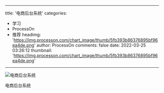 
---
title: '电商后台系统'
categories: 
 - 学习
 - ProcessOn
 - 推荐
headimg: 'https://img.processon.com/chart_image/thumb/5fb393b86376895bf96ea4de.png'
author: ProcessOn
comments: false
date: 2022-03-25 03:26:12
thumbnail: 'https://img.processon.com/chart_image/thumb/5fb393b86376895bf96ea4de.png'
---

<div>   
<img class="thumb" alt="电商后台系统" src="https://img.processon.com/chart_image/thumb/5fb393b86376895bf96ea4de.png" referrerpolicy="no-referrer">
<p>电商后台系统</p>  
</div>
            